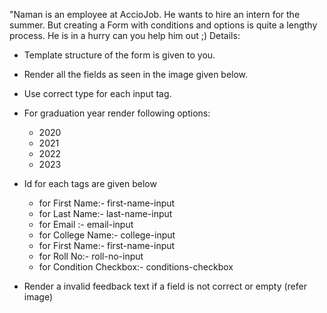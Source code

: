 "Naman is an employee at AccioJob. He wants to hire an intern for the summer. But creating a Form with conditions and options is quite a lengthy process. He is in a hurry can you help him out ;)
Details:
- Template structure of the form is given to you.
- Render all the fields as seen in the image given below.
- Use correct type for each input tag.
 - For graduation year render following options: 
    - 2020
    - 2021
    - 2022
    - 2023
 - Id for each tags are given below
 
    - for First Name:- first-name-input
    - for Last Name:- last-name-input 
    - for Email :- email-input
    - for College Name:- college-input
    - for First Name:- first-name-input
    - for Roll No:- roll-no-input
    - for Condition Checkbox:- conditions-checkbox
 - Render a invalid feedback text if a field is not correct or empty (refer image)
